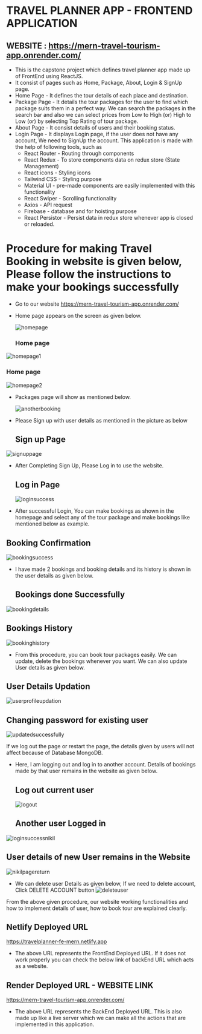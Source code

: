 # TRAVEL PLANNER APP - FRONTEND APPLICATION

## WEBSITE : https://mern-travel-tourism-app.onrender.com/
- This is the capstone project which defines travel planner app made up of FrontEnd using ReactJS.
- It consist of pages such as Home, Package, About, Login & SignUp page.
- Home Page - It defines the tour details of each place and destination.
- Package Page - It details the tour packages for the user to find which package suits them in a perfect way. We can search the packages in the search bar and also we can select prices from Low to High (or) High to Low (or) by selecting Top Rating of tour package.
- About Page - It consist details of users and their booking status.
- Login Page - It displays Login page, if the user does not have any account, We need to SignUp the account.
This application is made with the help of following tools, such as
  - React Router - Routing through components
  - React Redux - To store components data on redux store (State Management)
  - React icons - Styling icons
  - Tailwind CSS - Styling purpose
  - Material UI - pre-made components are easily implemented with this functionality
  - React Swiper - Scrolling functionality
  - Axios - API request
  - Firebase - database and for hoisting purpose
  - React Persistor - Persist data in redux store whenever app is closed or reloaded.

# Procedure for making Travel Booking in website is given below, Please follow the instructions to make your bookings successfully

- Go to our website https://mern-travel-tourism-app.onrender.com/
  
- Home page appears on the screen as given below.

  ![homepage](https://github.com/NikilKumaar/Travel-Planner-FE/assets/159546598/6fbdbe70-0d26-4a4d-b55f-78eb679565e4)

  ### Home page
![homepage1](https://github.com/NikilKumaar/Travel-Planner-FE/assets/159546598/c8ebbc76-0406-4dda-82e3-d62d72071ada)

  ### Home page
![homepage2](https://github.com/NikilKumaar/Travel-Planner-FE/assets/159546598/e1b80cc1-e8e0-4964-ba47-9f7d9b5412fe)

- Packages page will show as mentioned below.

  ![anotherbooking](https://github.com/NikilKumaar/Travel-Planner-FE/assets/159546598/51ec2cc6-36de-40c4-aa5a-424367c9825e)


- Please Sign up with user details as mentioned in the picture as below
  ## Sign up Page
![signuppage](https://github.com/NikilKumaar/Travel-Planner-FE/assets/159546598/d804fc4a-aa88-4e1a-9a92-969599647ac4)

- After Completing Sign Up, Please Log in to use the website.
  ## Log in Page

  ![loginsuccess](https://github.com/NikilKumaar/Travel-Planner-FE/assets/159546598/211bc010-3733-453a-b8d7-e054dc765ccc)

- After successful Login, You can make bookings as shown in the homepage and select any of the tour package and make bookings like mentioned below as example.
## Booking Confirmation
  
![bookingsuccess](https://github.com/NikilKumaar/Travel-Planner-FE/assets/159546598/f52c64a0-50b4-4b18-9d9b-c34a4bd86b5b)

- I have made 2 bookings and booking details and its history is shown in the user details as given below.

  ## Bookings done Successfully
![bookingdetails](https://github.com/NikilKumaar/Travel-Planner-FE/assets/159546598/9100db72-f0ad-400b-af01-753d7b351ef9)

## Bookings History
![bookinghistory](https://github.com/NikilKumaar/Travel-Planner-FE/assets/159546598/eb7cf7a4-39d9-4981-a9a2-393931b28465)

- From this procedure, you can book tour packages easily. We can update, delete the bookings whenever you want. We can also update User details as given below.
## User Details Updation
![userprofileupdation](https://github.com/NikilKumaar/Travel-Planner-FE/assets/159546598/304c03d7-957a-47c1-927a-2fdbd30643b7)

## Changing password for existing user
![updatedsuccessfully](https://github.com/NikilKumaar/Travel-Planner-FE/assets/159546598/8f55be32-6be0-44a3-b3d1-0ee7332be19e)

If we log out the page or restart the page, the details given by users will not affect because of Database MongoDB.
- Here, I am logging out and log in to another account. Details of bookings made by that user remains in the website as given below.
  ## Log out current user
  ![logout](https://github.com/NikilKumaar/Travel-Planner-FE/assets/159546598/bae3a9b9-12b5-4cce-a120-eab84fa18658)
  ## Another user Logged in
![loginsuccessnikil](https://github.com/NikilKumaar/Travel-Planner-FE/assets/159546598/fd0485a5-0331-499a-aa12-ee3a964ef184)
 ## User details of new User remains in the Website
![nikilpagereturn](https://github.com/NikilKumaar/Travel-Planner-FE/assets/159546598/b47a173c-99e1-409e-a3ff-3cc10f605684)

- We can delete user Details as given below, If we need to delete account, Click DELETE ACCOUNT button
![deleteuser](https://github.com/NikilKumaar/Travel-Planner-FE/assets/159546598/acd7e1a7-122d-4eb9-83af-2b96a38ad1d7)

From the above given procedure, our website working functionalities and how to implement details of user, how to book tour are explained clearly.


## Netlify Deployed URL 

https://travelplanner-fe-mern.netlify.app

- The above URL represents the FrontEnd Deployed URL. If it does not work properly you can check the below link of backEnd URL which acts as a website.

## Render Deployed URL - WEBSITE LINK

https://mern-travel-tourism-app.onrender.com/

 - The above URL represents the BackEnd Deployed URL. This is also made up like a live server which we can make all the actions that are implemented in this application.
